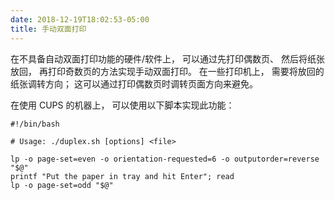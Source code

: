 ```yaml
---
date: 2018-12-19T18:02:53-05:00
title: 手动双面打印
---
```


在不具备自动双面打印功能的硬件/软件上， 可以通过先打印偶数页、
然后将纸张放回， 再打印奇数页的方法实现手动双面打印。
在一些打印机上， 需要将放回的纸张调转方向；
这可以通过打印偶数页时调转页面方向来避免。

在使用 CUPS 的机器上， 可以使用以下脚本实现此功能：
```
#!/bin/bash

# Usage: ./duplex.sh [options] <file>

lp -o page-set=even -o orientation-requested=6 -o outputorder=reverse "$@"
printf "Put the paper in tray and hit Enter"; read
lp -o page-set=odd "$@"
```
<!--more-->
